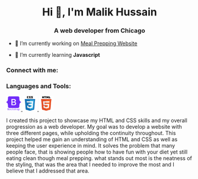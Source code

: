 <h1 align="center">Hi 👋, I'm Malik Hussain</h1>
<h3 align="center">A web developer from Chicago</h3>

- 🔭 I’m currently working on [Meal Prepping Website](http://127.0.0.1:5501/pages/index.html)

- 🌱 I’m currently learning **Javascript**

<h3 align="left">Connect with me:</h3>
<p align="left">
</p>

<h3 align="left">Languages and Tools:</h3>
<p align="left"> <a href="https://getbootstrap.com" target="_blank" rel="noreferrer"> <img src="https://raw.githubusercontent.com/devicons/devicon/master/icons/bootstrap/bootstrap-plain-wordmark.svg" alt="bootstrap" width="40" height="40"/> </a> <a href="https://www.w3schools.com/css/" target="_blank" rel="noreferrer"> <img src="https://raw.githubusercontent.com/devicons/devicon/master/icons/css3/css3-original-wordmark.svg" alt="css3" width="40" height="40"/> </a> <a href="https://www.w3.org/html/" target="_blank" rel="noreferrer"> <img src="https://raw.githubusercontent.com/devicons/devicon/master/icons/html5/html5-original-wordmark.svg" alt="html5" width="40" height="40"/> </a> </p>
<p>I created this project to showcase my HTML and CSS skills and my overall progression as a web developer. 
My goal was to develop a website with three different pages, while upholding the continuity throughout. 
This project helped me gain an understanding of HTML and CSS as well as keeping the user experience in mind. 
It solves the problem that many people face, that is showing people how to have fun with your diet yet still eating clean though meal prepping.
what stands out most is the neatness of the styling, that was the area that I needed to improve the most and I believe that I addressed that area.
</p>
